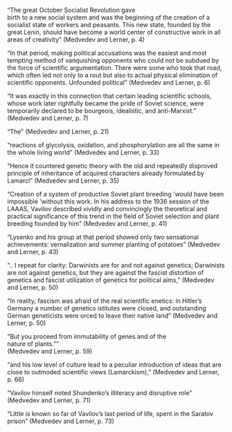 “The great October Socialist Revolution gave  
birth to a new social system and was the beginning of the creation of a socialist state of workers and peasants. This new state, founded by the great Lenin, should have become a world center of constructive work in all areas of creativity” (Medvedev and Lerner, p. 4)

“In that period, making political accusations was the easiest and most tempting method of vanquishing opponents who could not be subdued by the force of scientific argumentation. There were some who took that road, which often led not only to a rout but also to actual physical elimination of scientific opponents. Unfounded political” (Medvedev and Lerner, p. 6)


“It was exactly in this connection that certain leading scientific schools, whose work later rightfully became the pride of Soviet science, were temporarily declared to be bourgeois, idealistic, and anti-Marxist.”  
(Medvedev and Lerner, p. 7)

“The” (Medvedev and Lerner, p. 21)

“reactions of glycolysis, oxidation, and phosphorylation are all the same in the whole living world” (Medvedev and Lerner, p. 33)

“Hence it countered genetic theory with the old and repeatedly disproved principle of inheritance of acquired characters already formulated by Lamarcl” (Medvedev and Lerner, p. 35)

“Creation of a system of productive Soviet plant breeding 'would have been impossible 'without this work. In his address to the 1936 session of the LAAAS, Vavilov described vividly and convincingly the theoretical and practical significance of this trend in the field of Soviet selection and plant breeding founded by him” (Medvedev and Lerner, p. 41)

“Lysenko and his group at that period showed only two sensational achievements: vernalization and summer planting of potatoes” (Medvedev and Lerner, p. 43)

“.. I repeat for clarity: Darwinists are for and not against genetics; Darwinists are not against genetics, but they are against the fascist distortion of genetics and fascist utilization of genetics for political aims,”  (Medvedev and Lerner, p. 50)

“In  reality, fascism was afraid of the real scientific enetics: in  Hitler’s Germany a number of genetics istitutes were closed,  and outstanding German geneticists were orced to leave  their native land”  (Medvedev and Lerner, p. 50)

“But you proceed from immutability of genes and of the  
nature of plants.””  
(Medvedev and Lerner, p. 59)

“and his low level of culture lead to a peculiar introduction of ideas that are close to outmoded scientific views (Lamarckism),”  (Medvedev and Lerner, p. 66)

“Vavilov himself noted Shundenko’s illiteracy and disruptive role” (Medvedev and Lerner, p. 71)

“Little is known so far of Vavilov’s last period of life, spent in the Saratov prison”  (Medvedev and Lerner, p. 73)





